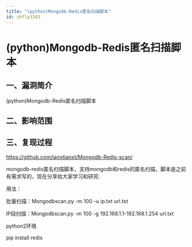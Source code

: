 ```yaml
---
title: "(python)Mongodb-Redis匿名扫描脚本"
id: zhfly3103
---
```


# (python)Mongodb-Redis匿名扫描脚本

## 一、漏洞简介

(python)Mongodb-Redis匿名扫描脚本

## 二、影响范围

## 三、复现过程

https://github.com/ianxtianxt/Mongodb-Redis-scan/

mongodb-redis匿名扫描脚本，支持mongodb和redis的匿名扫描，脚本是之前有需求写的，现在分享给大家学习和研究:

用法：

批量扫描：Mongodbscan.py -m 100 -u ip.txt url.txt

IP段扫描：Mongodbscan.py -m 100 -g 192.168.1.1-192.168.1.254 url.txt

python2环境

pip install redis